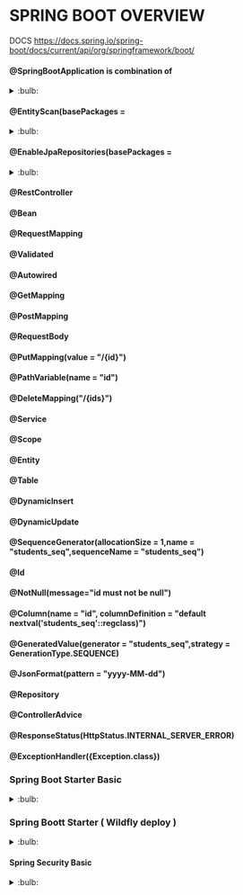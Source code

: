 # SPRING BOOT OVERVIEW

DOCS
https://docs.spring.io/spring-boot/docs/current/api/org/springframework/boot/

#### @SpringBootApplication is combination of
<details>
  <summary>:bulb:</summary>
  
  ```JS
@Configuration (used for Java-based configuration) - if not written means, no issues. But ComponentScan should be written.
@ComponentScan (used for component scanning)  - if not written means, Server will not be accessed.
@EnableAutoConfiguration (used to enable auto-configuration in Spring Boot) - if not written means, Application itself will not  build successfully / deployed.
```
REF: https://docs.spring.io/spring-boot/docs/current/api/org/springframework/boot/autoconfigure/SpringBootApplication.html

![image](https://user-images.githubusercontent.com/70185865/164116420-7d4d863c-7e0d-4406-a7ff-33d9ec58c3e3.png)

</details>

#### @EntityScan(basePackages =
<details>
  <summary>:bulb:</summary>
  
  ```JS
 Using @EntityScan will cause auto-configuration to Set the packages scanned for JPA entities.  
```
REF: 
https://docs.spring.io/spring-boot/docs/current/api/org/springframework/boot/autoconfigure/domain/EntityScan.html

</details>

#### @EnableJpaRepositories(basePackages =
<details>
  <summary>:bulb:</summary>
  
  ```JS
 Annotation to enable JPA repositories. Will scan the package of the annotated configuration class for Spring Data repositories by default.  
```
REF: 
https://docs.spring.io/spring-data/jpa/docs/current/api/org/springframework/data/jpa/repository/config/EnableJpaRepositories.html

</details>

#### @RestController
#### @Bean
#### @RequestMapping
#### @Validated
#### @Autowired
#### @GetMapping
#### @PostMapping
#### @RequestBody
#### @PutMapping(value = "/{id}")
#### @PathVariable(name = "id")
#### @DeleteMapping("/{ids}")
#### @Service
#### @Scope
#### @Entity
#### @Table
#### @DynamicInsert
#### @DynamicUpdate
#### @SequenceGenerator(allocationSize = 1,name = "students_seq",sequenceName = "students_seq")
#### @Id
#### @NotNull(message="id must not be null")
#### @Column(name = "id", columnDefinition = "default nextval('students_seq'::regclass)")
#### @GeneratedValue(generator = "students_seq",strategy = GenerationType.SEQUENCE)
#### @JsonFormat(pattern = "yyyy-MM-dd")
#### @Repository
#### @ControllerAdvice
#### @ResponseStatus(HttpStatus.INTERNAL_SERVER_ERROR)
#### @ExceptionHandler({Exception.class})

### Spring Boot Starter Basic
<details>
  <summary>:bulb:</summary>
  
 @ POM.XML
```JS
<?xml version="1.0" encoding="UTF-8"?>
<project xmlns="http://maven.apache.org/POM/4.0.0"
	xmlns:xsi="http://www.w3.org/2001/XMLSchema-instance"
	xsi:schemaLocation="http://maven.apache.org/POM/4.0.0 https://maven.apache.org/xsd/maven-4.0.0.xsd">
	<modelVersion>4.0.0</modelVersion>
	<parent>
		<groupId>org.springframework.boot</groupId>
		<artifactId>spring-boot-starter-parent</artifactId>
		<version>2.6.7</version>
		<relativePath /> <!-- lookup parent from repository -->
	</parent>
	<groupId>com.spring-boot-basic-access-refresh-tokens-jwt</groupId>
	<artifactId>spring-boot-basic-access-refresh-tokens-jwt</artifactId>
	<version>1</version>
	<packaging>war</packaging>
	<name>spring-boot-basic-access-refresh-tokens-jwt</name>
	<description>Demo project for spring-boot-basic-access-refresh-tokens-jwt</description>
	<properties>
		<java.version>11</java.version>
	</properties>
	<dependencies>
		<dependency>
			<groupId>org.springframework.boot</groupId>
			<artifactId>spring-boot-starter-web</artifactId>
		</dependency>

		<dependency>
			<groupId>org.springframework.boot</groupId>
			<artifactId>spring-boot-starter-tomcat</artifactId>
			<scope>provided</scope>
		</dependency>
    
		<dependency>
			<groupId>org.springframework.boot</groupId>
			<artifactId>spring-boot-starter-test</artifactId>
			<scope>test</scope>
		</dependency>
		    	
	</dependencies>

	<build>
		<finalName>jwt-example</finalName>
		<plugins>
			<plugin>
				<groupId>org.springframework.boot</groupId>
				<artifactId>spring-boot-maven-plugin</artifactId>
			</plugin>
			<!-- <plugin> <groupId>org.wildfly.plugins</groupId> <artifactId>wildfly-maven-plugin</artifactId> 
				<version>2.0.0.Final</version> </plugin> -->
		</plugins>
	</build>

</project>


```
#### @ application.properties
```JS

server.servlet.context-path=/jwt-example
```

</details>



### Spring Boott Starter ( Wildfly deploy )
<details>
  <summary>:bulb:</summary>
  
  @ POM.XML
```JS
<?xml version="1.0" encoding="UTF-8"?>
<project xmlns="http://maven.apache.org/POM/4.0.0"
	xmlns:xsi="http://www.w3.org/2001/XMLSchema-instance"
	xsi:schemaLocation="http://maven.apache.org/POM/4.0.0 https://maven.apache.org/xsd/maven-4.0.0.xsd">
	<modelVersion>4.0.0</modelVersion>
	<parent>
		<groupId>org.springframework.boot</groupId>
		<artifactId>spring-boot-starter-parent</artifactId>
		<version>2.6.7</version>
		<relativePath /> <!-- lookup parent from repository -->
	</parent>
	<groupId>com.spring-boot-basic-access-refresh-tokens-jwt</groupId>
	<artifactId>spring-boot-basic-access-refresh-tokens-jwt</artifactId>
	<version>1</version>
	<packaging>war</packaging>
	<name>spring-boot-basic-access-refresh-tokens-jwt</name>
	<description>Demo project for spring-boot-basic-access-refresh-tokens-jwt</description>
	<properties>
		<java.version>11</java.version>
	</properties>
	<dependencies>
		
    <dependency>
			<groupId>org.springframework.boot</groupId>
			<artifactId>spring-boot-starter-web</artifactId>
			<exclusions>
				<!-- <exclusion> <groupId>org.springframework.boot</groupId> <artifactId>spring-boot-starter-tomcat</artifactId> 
					</exclusion> -->
				<exclusion>
					<groupId>org.springframework.boot</groupId>
					<artifactId>spring-boot-starter-logging</artifactId>
				</exclusion>
			</exclusions>
		</dependency>

		<dependency>
			<groupId>org.springframework.boot</groupId>
			<artifactId>spring-boot-starter-tomcat</artifactId>
			<scope>provided</scope>
		</dependency>

		<dependency>
			<groupId>org.springframework.boot</groupId>
			<artifactId>spring-boot-starter-test</artifactId>
			<scope>test</scope>
		</dependency>
    
		<dependency> 
      <groupId>javax.servlet</groupId> 
      <artifactId>javax.servlet-api</artifactId> 
			<version>3.1.0</version>$NO-MVN-MAN-VER$ 
      <scope>provided</scope> 
    </dependency> -->
	
	</dependencies>

	<build>
		<finalName>jwt-example</finalName>
		<plugins>
			<plugin>
				<groupId>org.springframework.boot</groupId>
				<artifactId>spring-boot-maven-plugin</artifactId>
			</plugin>
			<!-- <plugin> <groupId>org.wildfly.plugins</groupId> <artifactId>wildfly-maven-plugin</artifactId> 
				<version>2.0.0.Final</version> </plugin> -->
		</plugins>
	</build>

</project>


```

@ ......Application class
```JS
If the below configuration missed means, then server routing to controller end-points will be failed

@SpringBootApplication(scanBasePackages = "com.springbootbasicaccessrefreshtokensjwt")
```

</details>



#### Spring Security Basic
<details>
  <summary>:bulb:</summary>
  
 @ POM.XML
```JS

<?xml version="1.0" encoding="UTF-8"?>
<project xmlns="http://maven.apache.org/POM/4.0.0"
	xmlns:xsi="http://www.w3.org/2001/XMLSchema-instance"
	xsi:schemaLocation="http://maven.apache.org/POM/4.0.0 https://maven.apache.org/xsd/maven-4.0.0.xsd">
	<modelVersion>4.0.0</modelVersion>
	<parent>
		<groupId>org.springframework.boot</groupId>
		<artifactId>spring-boot-starter-parent</artifactId>
		<version>2.6.7</version>
		<relativePath /> <!-- lookup parent from repository -->
	</parent>
	<groupId>com.spring-boot-basic-access-refresh-tokens-jwt</groupId>
	<artifactId>spring-boot-basic-access-refresh-tokens-jwt</artifactId>
	<version>1</version>
	<packaging>war</packaging>
	<name>spring-boot-basic-access-refresh-tokens-jwt</name>
	<description>Demo project for spring-boot-basic-access-refresh-tokens-jwt</description>
	<properties>
		<java.version>11</java.version>
	</properties>
	<dependencies>
		<dependency>
			<groupId>org.springframework.boot</groupId>
			<artifactId>spring-boot-starter-web</artifactId>
			<exclusions>
				<!-- <exclusion> <groupId>org.springframework.boot</groupId> <artifactId>spring-boot-starter-tomcat</artifactId> 
					</exclusion> -->
				<exclusion>
					<groupId>org.springframework.boot</groupId>
					<artifactId>spring-boot-starter-logging</artifactId>
				</exclusion>
			</exclusions>
		</dependency>

		<dependency>
			<groupId>org.springframework.boot</groupId>
			<artifactId>spring-boot-starter-tomcat</artifactId>
			<scope>provided</scope>
		</dependency>
		<dependency>
			<groupId>org.springframework.boot</groupId>
			<artifactId>spring-boot-starter-test</artifactId>
			<scope>test</scope>
		</dependency>
		<!-- <dependency> <groupId>javax.servlet</groupId> <artifactId>javax.servlet-api</artifactId> 
			<version>3.1.0</version>$NO-MVN-MAN-VER$ <scope>provided</scope> </dependency> -->
		<dependency>
			<groupId>org.springframework.boot</groupId>
			<artifactId>spring-boot-starter-security</artifactId>
		</dependency>

		<dependency>
			<groupId>org.springframework.security</groupId>
			<artifactId>spring-security-test</artifactId>
			<scope>test</scope>
		</dependency>
	
	</dependencies>

	<build>
		<finalName>jwt-example</finalName>
		<plugins>
			<plugin>
				<groupId>org.springframework.boot</groupId>
				<artifactId>spring-boot-maven-plugin</artifactId>
			</plugin>
			<!-- <plugin> <groupId>org.wildfly.plugins</groupId> <artifactId>wildfly-maven-plugin</artifactId> 
				<version>2.0.0.Final</version> </plugin> -->
		</plugins>
	</build>

</project>


```
#### @ application.properties file
```JS
spring.security.user.name=user
spring.security.user.password=password

```
![image](https://user-images.githubusercontent.com/70185865/166185456-a253153d-dc02-413e-a8cd-d35191f3e742.png)



</details>
